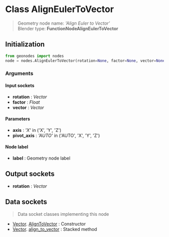 
# Class AlignEulerToVector

> Geometry node name: _'Align Euler to Vector'_<br>Blender type:  **FunctionNodeAlignEulerToVector**

## Initialization


```python
from geonodes import nodes
node = nodes.AlignEulerToVector(rotation=None, factor=None, vector=None, axis='X', pivot_axis='AUTO', label=None)
```


### Arguments


#### Input sockets



- **rotation** : _Vector_
- **factor** : _Float_
- **vector** : _Vector_



#### Parameters



- **axis** : _'X'_ in ('X', 'Y', 'Z')
- **pivot_axis** : _'AUTO'_ in ('AUTO', 'X', 'Y', 'Z')



#### Node label



- **label** : Geometry node label



## Output sockets



- **rotation** : _Vector_



## Data sockets

> Data socket classes implementing this node


- [Vector](aaa). [AlignToVector](bbb) : Constructor
- [Vector](aaa). [align_to_vector](bbb) : Stacked method


